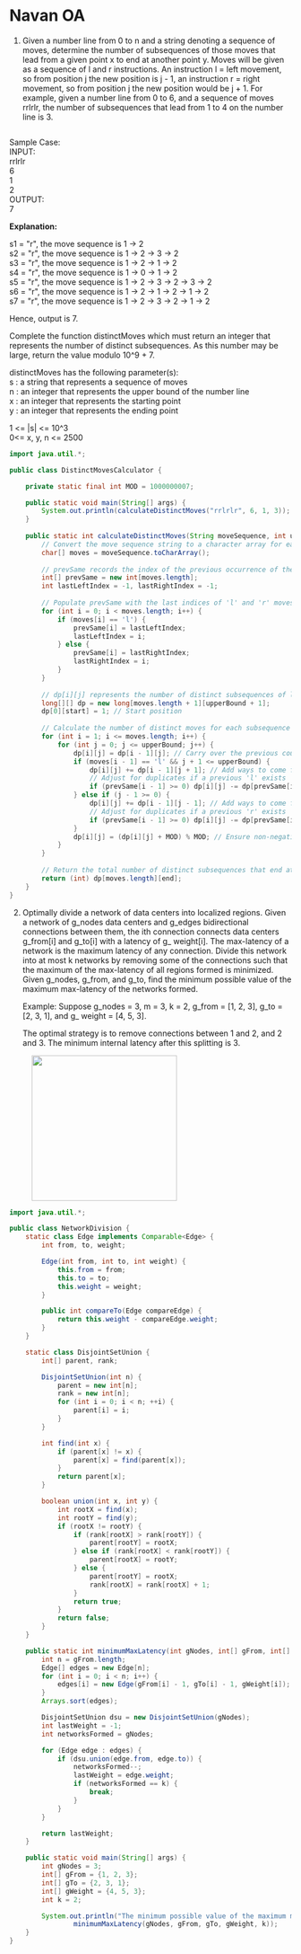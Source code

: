 # Navan OA

1. Given a number line from 0 to n and a string denoting a sequence of moves, determine the number of subsequences of those moves that lead from a given point x to end at another point y. Moves will be given as a sequence of l and r instructions. An instruction l = left movement, so from position j the new position is j - 1, an instruction r = right movement, so from position j the new position would be j + 1. For example, given a number line from 0 to 6, and a sequence of moves rrlrlr, the number of subsequences that lead from 1 to 4 on the number line is 3.

<figure><img src="../.gitbook/assets/image (219).png" alt=""><figcaption></figcaption></figure>

Sample Case:\
INPUT:\
rrlrlr\
6\
1\
2\
OUTPUT:\
7

**Explanation:**

s1 = "r", the move sequence is 1 -> 2\
s2 = "r", the move sequence is 1 -> 2 -> 3 -> 2\
s3 = "r", the move sequence is 1 -> 2 -> 1 -> 2\
s4 = "r", the move sequence is 1 -> 0 -> 1 -> 2\
s5 = "r", the move sequence is 1 -> 2 -> 3 -> 2 -> 3 -> 2\
s6 = "r", the move sequence is 1 -> 2 -> 1 -> 2 -> 1 -> 2\
s7 = "r", the move sequence is 1 -> 2 -> 3 -> 2 -> 1 -> 2

Hence, output is 7.

Complete the function distinctMoves which must return an integer that represents the number of distinct subsequences. As this number may be large, return the value modulo 10^9 + 7.

distinctMoves has the following parameter(s):\
s : a string that represents a sequence of moves\
n : an integer that represents the upper bound of the number line\
x : an integer that represents the starting point\
y : an integer that represents the ending point

1 <= |s| <= 10^3\
0<= x, y, n <= 2500

```java
import java.util.*;

public class DistinctMovesCalculator {

    private static final int MOD = 1000000007;

    public static void main(String[] args) {
        System.out.println(calculateDistinctMoves("rrlrlr", 6, 1, 3));
    }
    
    public static int calculateDistinctMoves(String moveSequence, int upperBound, int start, int end) {
        // Convert the move sequence string to a character array for easier access
        char[] moves = moveSequence.toCharArray();
        
        // prevSame records the index of the previous occurrence of the same move ('l' or 'r')
        int[] prevSame = new int[moves.length];
        int lastLeftIndex = -1, lastRightIndex = -1;
        
        // Populate prevSame with the last indices of 'l' and 'r' moves
        for (int i = 0; i < moves.length; i++) {
            if (moves[i] == 'l') {
                prevSame[i] = lastLeftIndex;
                lastLeftIndex = i;
            } else {
                prevSame[i] = lastRightIndex;
                lastRightIndex = i;
            }
        }
        
        // dp[i][j] represents the number of distinct subsequences of length i to end up at position j
        long[][] dp = new long[moves.length + 1][upperBound + 1];
        dp[0][start] = 1; // Start position
        
        // Calculate the number of distinct moves for each subsequence length and position
        for (int i = 1; i <= moves.length; i++) {
            for (int j = 0; j <= upperBound; j++) {
                dp[i][j] = dp[i - 1][j]; // Carry over the previous count
                if (moves[i - 1] == 'l' && j + 1 <= upperBound) {
                    dp[i][j] += dp[i - 1][j + 1]; // Add ways to come from the right
                    // Adjust for duplicates if a previous 'l' exists
                    if (prevSame[i - 1] >= 0) dp[i][j] -= dp[prevSame[i - 1]][j + 1];
                } else if (j - 1 >= 0) {
                    dp[i][j] += dp[i - 1][j - 1]; // Add ways to come from the left
                    // Adjust for duplicates if a previous 'r' exists
                    if (prevSame[i - 1] >= 0) dp[i][j] -= dp[prevSame[i - 1]][j - 1];
                }
                dp[i][j] = (dp[i][j] + MOD) % MOD; // Ensure non-negative and within MOD
            }
        }
        
        // Return the total number of distinct subsequences that end at the 'end' position
        return (int) dp[moves.length][end];
    }
}

```



2.  Optimally divide a network of data centers into localized regions. Given a network of g\_nodes data centers and g\_edges bidirectional connections between them, the ith connection connects data centers g\_from\[i] and g\_to\[i] with a latency of g\_ weight\[i]. The max-latency of a network is the maximum latency of any connection. Divide this network into at most k networks by removing some of the connections such that the maximum of the max-latency of all regions formed is minimized. Given g\_nodes, g\_from, and g\_to, find the minimum possible value of the maximum max-latency of the networks formed.

    Example: Suppose g\_nodes = 3, m = 3, k = 2, g\_from = \[1, 2, 3], g\_to = \[2, 3, 1], and g\_ weight = \[4, 5, 3].

    The optimal strategy is to remove connections between 1 and 2, and 2 and 3. The minimum internal latency after this splitting is 3.

<figure><img src="../.gitbook/assets/image (220).png" alt="" width="259"><figcaption></figcaption></figure>

```java
import java.util.*;

public class NetworkDivision {
    static class Edge implements Comparable<Edge> {
        int from, to, weight;

        Edge(int from, int to, int weight) {
            this.from = from;
            this.to = to;
            this.weight = weight;
        }

        public int compareTo(Edge compareEdge) {
            return this.weight - compareEdge.weight;
        }
    }

    static class DisjointSetUnion {
        int[] parent, rank;

        DisjointSetUnion(int n) {
            parent = new int[n];
            rank = new int[n];
            for (int i = 0; i < n; ++i) {
                parent[i] = i;
            }
        }

        int find(int x) {
            if (parent[x] != x) {
                parent[x] = find(parent[x]);
            }
            return parent[x];
        }

        boolean union(int x, int y) {
            int rootX = find(x);
            int rootY = find(y);
            if (rootX != rootY) {
                if (rank[rootX] > rank[rootY]) {
                    parent[rootY] = rootX;
                } else if (rank[rootX] < rank[rootY]) {
                    parent[rootX] = rootY;
                } else {
                    parent[rootY] = rootX;
                    rank[rootX] = rank[rootX] + 1;
                }
                return true;
            }
            return false;
        }
    }

    public static int minimumMaxLatency(int gNodes, int[] gFrom, int[] gTo, int[] gWeight, int k) {
        int n = gFrom.length;
        Edge[] edges = new Edge[n];
        for (int i = 0; i < n; i++) {
            edges[i] = new Edge(gFrom[i] - 1, gTo[i] - 1, gWeight[i]); // Adjust for 0-based indexing
        }
        Arrays.sort(edges);

        DisjointSetUnion dsu = new DisjointSetUnion(gNodes);
        int lastWeight = -1;
        int networksFormed = gNodes;

        for (Edge edge : edges) {
            if (dsu.union(edge.from, edge.to)) {
                networksFormed--;
                lastWeight = edge.weight;
                if (networksFormed == k) {
                    break;
                }
            }
        }

        return lastWeight;
    }

    public static void main(String[] args) {
        int gNodes = 3;
        int[] gFrom = {1, 2, 3};
        int[] gTo = {2, 3, 1};
        int[] gWeight = {4, 5, 3};
        int k = 2;

        System.out.println("The minimum possible value of the maximum max-latency is: " +
                minimumMaxLatency(gNodes, gFrom, gTo, gWeight, k));
    }
}

```
